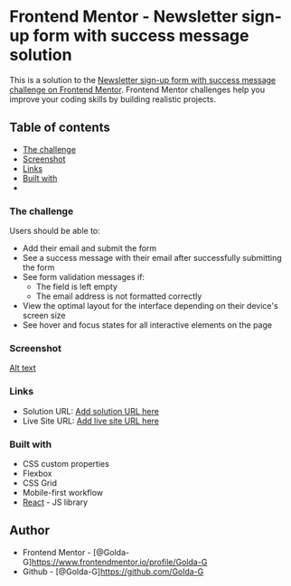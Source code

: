 # Frontend Mentor - Newsletter sign-up form with success message solution

This is a solution to the [Newsletter sign-up form with success message challenge on Frontend Mentor](https://www.frontendmentor.io/challenges/newsletter-signup-form-with-success-message-3FC1AZbNrv). Frontend Mentor challenges help you improve your coding skills by building realistic projects. 

## Table of contents

  - [The challenge](#the-challenge)
  - [Screenshot](#screenshot)
  - [Links](#links)
  - [Built with](React)
  - 
  

### The challenge

Users should be able to:

- Add their email and submit the form
- See a success message with their email after successfully submitting the form
- See form validation messages if:
  - The field is left empty
  - The email address is not formatted correctly
- View the optimal layout for the interface depending on their device's screen size
- See hover and focus states for all interactive elements on the page

### Screenshot

[Alt text](<Screenshot 2023-08-23 at 21-44-09 Vite React.png>)


### Links
- Solution URL: [Add solution URL here](https://your-solution-url.com)
- Live Site URL: [Add live site URL here](https://your-live-site-url.com)



### Built with
- CSS custom properties
- Flexbox
- CSS Grid
- Mobile-first workflow
- [React](https://reactjs.org/) - JS library



## Author
- Frontend Mentor - [@Golda-G]https://www.frontendmentor.io/profile/Golda-G
- Github - [@Golda-G]https://github.com/Golda-G


